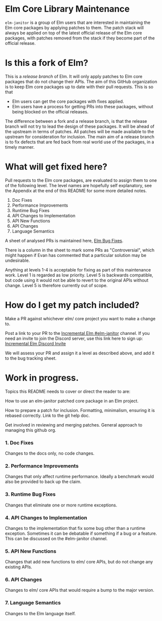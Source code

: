 # Elm Core Library Maintenance

`elm-janitor` is a group of Elm users that are interested in maintaining the
Elm core packages by applying patches to them. The patch stack will always
be applied on top of the latest official release of the Elm core packages,
with patches removed from the stack if they become part of the official release.

# Is this a fork of Elm?

This is a *release branch* of Elm. It will only apply patches to Elm core
packages that do not change their APIs. The aim of this GitHub organization is
to keep Elm core packages up to date with their pull requests. This is so that

  * Elm users can get the core packages with fixes applied.
  * Elm users have a process for getting PRs into these packages, without being
    blocked on the official releases.

The difference between a fork and a release branch, is that the release branch
will not try to lead the design of these packages. It will be ahead of the
upstream in terms of patches. All patches will be made available to the upstream
for consideration for inclusion. The main aim of a release branch is to fix
defects that are fed back from real world use of the packages, in a timely
manner.

# What will get fixed here?

Pull requests to the Elm core packages, are evaluated to assign them to one of
the following level. The level names are hopefully self explanatory, see the
Appendix at the end of this README for some more detailed notes.

1. Doc Fixes
2. Performance Improvements
3. Runtime Bug Fixes
4. API Changes to Implementation
5. API New Functions
6. API Changes
7. Language Semantics

A sheet of analysed PRs is maintained here, [Elm Bug Fixes](https://docs.google.com/spreadsheets/d/12Jz3CI4CFomF6aS0blMeQIzDpAh2PiqgxlxkJhn7mOg/edit?usp=sharing).

There is a column in the sheet to mark some PRs as "Controversial", which might
happen if Evan has commented that a particular solution may be undesirable.

Anything at levels 1-4 is acceptable for fixing as part of this maintenance work.
Level 1 is regarded as low priority.
Level 5 is backwards compatible, but code using it would not be able to revert
to the original APIs without change. Level 5 is therefore currently out of scope.

# How do I get my patch included?

Make a PR against whichever elm/ core project you want to make a change to.

Post a link to your PR to the [Incremental Elm #elm-janitor](https://discord.com/channels/534524278847045633/933054571981471755) channel. If you need an invite to join the Discord server,
use this link here to sign up: [Incremental Elm Discord Invite](https://discord.com/invite/NZUYqYPYnh)

We will assess your PR and assign it a level as described above, and add it to
the bug tracking sheet.

# Work in progress.

Topics this README needs to cover or direct the reader to are:

How to use an elm-janitor patched core package in an Elm project.

How to prepare a patch for inclusion. Formatting, minimalism, ensuring it is
rebased correctly. Link to the git help doc.

Get involved in reviewing and merging patches. General approach to managing this
github org.


### 1. Doc Fixes

Changes to the docs only, no code changes.

### 2. Performance Improvements

Changes that only affect runtime performance. Ideally a benchmark would also be
provided to back up the claim.

### 3. Runtime Bug Fixes

Changes that eliminate one or more runtime exceptions.

### 4. API Changes to Implementation

Changes to the implementation that fix some bug other than a runtime exception.
Sometimes it can be debatable if something if a bug or a feature. This can be
discussed on the #elm-janitor channel.

### 5. API New Functions

Changes that add new functions to elm/ core APIs, but do not change any existing
APIs.

### 6. API Changes

Changes to elm/ core APIs that would require a bump to the major version.

### 7. Language Semantics

Changes to the Elm language itself.
